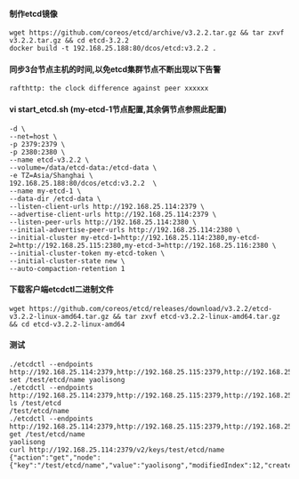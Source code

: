#### 制作etcd镜像
    wget https://github.com/coreos/etcd/archive/v3.2.2.tar.gz && tar zxvf v3.2.2.tar.gz && cd etcd-3.2.2
    docker build -t 192.168.25.188:80/dcos/etcd:v3.2.2 .
#### 同步3台节点主机的时间,以免etcd集群节点不断出现以下告警
    rafthttp: the clock difference against peer xxxxxx
#### vi start_etcd.sh (my-etcd-1节点配置,其余俩节点参照此配置)
    -d \
    --net=host \
    -p 2379:2379 \
    -p 2380:2380 \
    --name etcd-v3.2.2 \
    --volume=/data/etcd-data:/etcd-data \
    -e TZ=Asia/Shanghai \
    192.168.25.188:80/dcos/etcd:v3.2.2  \
    --name my-etcd-1 \
    --data-dir /etcd-data \
    --listen-client-urls http://192.168.25.114:2379 \
    --advertise-client-urls http://192.168.25.114:2379 \
    --listen-peer-urls http://192.168.25.114:2380 \
    --initial-advertise-peer-urls http://192.168.25.114:2380 \
    --initial-cluster my-etcd-1=http://192.168.25.114:2380,my-etcd-2=http://192.168.25.115:2380,my-etcd-3=http://192.168.25.116:2380 \
    --initial-cluster-token my-etcd-token \
    --initial-cluster-state new \
    --auto-compaction-retention 1
#### 下载客户端etcdctl二进制文件
    wget https://github.com/coreos/etcd/releases/download/v3.2.2/etcd-v3.2.2-linux-amd64.tar.gz && tar zxvf etcd-v3.2.2-linux-amd64.tar.gz && cd etcd-v3.2.2-linux-amd64
#### 测试
    ./etcdctl --endpoints http://192.168.25.114:2379,http://192.168.25.115:2379,http://192.168.25.116:2379 set /test/etcd/name yaolisong
    ./etcdctl --endpoints http://192.168.25.114:2379,http://192.168.25.115:2379,http://192.168.25.116:2379 ls /test/etcd
    /test/etcd/name
    ./etcdctl --endpoints http://192.168.25.114:2379,http://192.168.25.115:2379,http://192.168.25.116:2379 get /test/etcd/name
    yaolisong
    curl http://192.168.25.114:2379/v2/keys/test/etcd/name
    {"action":"get","node":{"key":"/test/etcd/name","value":"yaolisong","modifiedIndex":12,"createdIndex":12}}